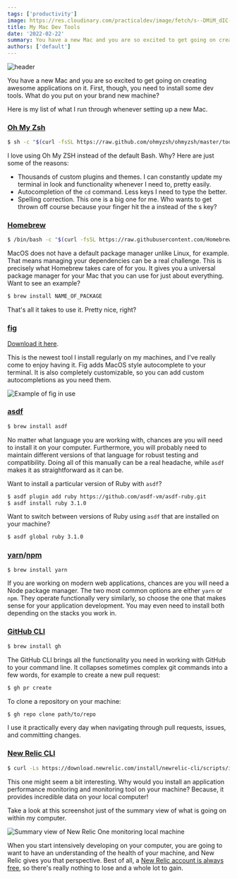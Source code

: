 ```yaml
---
tags: ['productivity']
image: https://res.cloudinary.com/practicaldev/image/fetch/s--DMiM_dIC--/c_imagga_scale,f_auto,fl_progressive,h_420,q_auto,w_1000/https://dev-to-uploads.s3.amazonaws.com/uploads/articles/kkb2pld463z5rxa1uvhj.png
title: My Mac Dev Tools
date: '2022-02-22'
summary: You have a new Mac and you are so excited to get going on creating awesome applications on it. First, though, you need to install some dev tools. What do you put on your brand new machine?
authors: ['default']
---
```


![header](https://res.cloudinary.com/practicaldev/image/fetch/s--DMiM_dIC--/c_imagga_scale,f_auto,fl_progressive,h_420,q_auto,w_1000/https://dev-to-uploads.s3.amazonaws.com/uploads/articles/kkb2pld463z5rxa1uvhj.png)


You have a new Mac and you are so excited to get going on creating awesome applications on it. First, though, you need to install some dev tools. What do you put on your brand new machine?

Here is my list of what I run through whenever setting up a new Mac.

### [Oh My Zsh](https://ohmyz.sh/)
  
```bash
$ sh -c "$(curl -fsSL https://raw.github.com/ohmyzsh/ohmyzsh/master/tools/install.sh)"
```

I love using Oh My ZSH instead of the default Bash. Why? Here are just some of the reasons:

* Thousands of custom plugins and themes. I can constantly update my terminal in look and functionality whenever I need to, pretty easily.
* Autocompletion of the `cd` command. Less keys I need to type the better.
* Spelling correction. This one is a big one for me. Who wants to get thrown off course because your finger hit the a instead of the s key?
  
### [Homebrew](https://brew.sh/)
  
```bash
$ /bin/bash -c "$(curl -fsSL https://raw.githubusercontent.com/Homebrew/install/HEAD/install.sh)"
```

MacOS does not have a default package manager unlike Linux, for example. That means managing your dependencies can be a real challenge. This is precisely what Homebrew takes care of for you. It gives you a universal package manager for your Mac that you can use for just about everything. Want to see an example?

```bash
$ brew install NAME_OF_PACKAGE
```

That's all it takes to use it. Pretty nice, right?
  
### [fig](https://fig.io/)
  
[Download it here](https://fig.io/).

This is the newest tool I install regularly on my machines, and I've really come to enjoy having it. Fig adds MacOS style autocomplete to your terminal. It is also completely customizable, so you can add custom autocompletions as you need them.

![Example of fig in use](https://media.giphy.com/media/Rvwp4jSKWf1ZOvFxCF/giphy.gif)
  
### [asdf](https://asdf-vm.com/)
  
```bash
$ brew install asdf
```

No matter what language you are working with, chances are you will need to install it on your computer. Furthermore, you will probably need to maintain different versions of that language for robust testing and compatibility. Doing all of this manually can be a real headache, while `asdf` makes it as straightforward as it can be.

Want to install a particular version of Ruby with `asdf`?

```bash
$ asdf plugin add ruby https://github.com/asdf-vm/asdf-ruby.git
$ asdf install ruby 3.1.0
```

Want to switch between versions of Ruby using `asdf` that are installed on your machine?

```bash
$ asdf global ruby 3.1.0
```
  
### [yarn](https://yarnpkg.com/)/[npm](https://www.npmjs.com/)
  
```bash
$ brew install yarn
```

If you are working on modern web applications, chances are you will need a Node package manager. The two most common options are either `yarn` or `npm`. They operate functionally very similarly, so choose the one that makes sense for your application development. You may even need to install both depending on the stacks you work in.
  
### [GitHub CLI](https://cli.github.com/)
  
```bash
$ brew install gh
```

The GitHub CLI brings all the functionality you need in working with GitHub to your command line. It collapses sometimes complex git commands into a few words, for example to create a new pull request:

```bash
$ gh pr create
```

To clone a repository on your machine:

```bash
$ gh repo clone path/to/repo
```

I use it practically every day when navigating through pull requests, issues, and committing changes.
  
### [New Relic CLI](https://developer.newrelic.com/automate-workflows/get-started-new-relic-cli/)
  
```bash
$ curl -Ls https://download.newrelic.com/install/newrelic-cli/scripts/install.sh | bash && sudo NEW_RELIC_API_KEY=YOUR_NEW_RELIC_API_KEY_HERE NEW_RELIC_ACCOUNT_ID=YOUR_NEW_RELIC_ACCOUNT_ID_HERE /usr/local/bin/newrelic install
```

This one might seem a bit interesting. Why would you install an application performance monitoring and monitoring tool on your machine? Because, it provides incredible data on your local computer!

Take a look at this screenshot just of the summary view of what is going on within my computer.

![Summary view of New Relic One monitoring local machine](https://dev-to-uploads.s3.amazonaws.com/uploads/articles/alh0moo62iu3yo36l0iu.png)

When you start intensively developing on your computer, you are going to want to have an understanding of the health of your machine, and New Relic gives you that perspective. Best of all, a [New Relic account is always free](https://newrelic.com/signup), so there's really nothing to lose and a whole lot to gain.
  